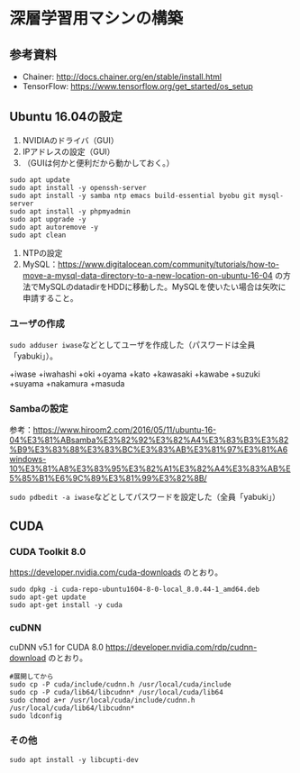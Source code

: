 # 深層学習用マシンの構築

## 参考資料

+ Chainer: http://docs.chainer.org/en/stable/install.html
+ TensorFlow: https://www.tensorflow.org/get_started/os_setup

## Ubuntu 16.04の設定

1. NVIDIAのドライバ（GUI）
1. IPアドレスの設定（GUI）
1. （GUIは何かと便利だから動かしておく。）


```
sudo apt update
sudo apt install -y openssh-server
sudo apt install -y samba ntp emacs build-essential byobu git mysql-server
sudo apt install -y phpmyadmin
sudo apt upgrade -y
sudo apt autoremove -y
sudo apt clean
```

1. NTPの設定
1. MySQL：https://www.digitalocean.com/community/tutorials/how-to-move-a-mysql-data-directory-to-a-new-location-on-ubuntu-16-04 の方法でMySQLのdatadirをHDDに移動した。MySQLを使いたい場合は矢吹に申請すること。

### ユーザの作成

`sudo adduser iwase`などとしてユーザを作成した（パスワードは全員「yabuki」）。

+iwase
+iwahashi
+oki
+oyama
+kato
+kawasaki
+kawabe
+suzuki
+suyama
+nakamura
+masuda

### Sambaの設定  

参考：https://www.hiroom2.com/2016/05/11/ubuntu-16-04%E3%81%ABsamba%E3%82%92%E3%82%A4%E3%83%B3%E3%82%B9%E3%83%88%E3%83%BC%E3%83%AB%E3%81%97%E3%81%A6windows-10%E3%81%A8%E3%83%95%E3%82%A1%E3%82%A4%E3%83%AB%E5%85%B1%E6%9C%89%E3%81%99%E3%82%8B/

`sudo pdbedit -a iwase`などとしてパスワードを設定した（全員「yabuki」）

## CUDA

### CUDA Toolkit 8.0

https://developer.nvidia.com/cuda-downloads のとおり。

```
sudo dpkg -i cuda-repo-ubuntu1604-8-0-local_8.0.44-1_amd64.deb
sudo apt-get update
sudo apt-get install -y cuda
```

### cuDNN

cuDNN v5.1 for CUDA 8.0 https://developer.nvidia.com/rdp/cudnn-download のとおり。

```
#展開してから
sudo cp -P cuda/include/cudnn.h /usr/local/cuda/include
sudo cp -P cuda/lib64/libcudnn* /usr/local/cuda/lib64
sudo chmod a+r /usr/local/cuda/include/cudnn.h /usr/local/cuda/lib64/libcudnn*
sudo ldconfig
```

### その他

```
sudo apt install -y libcupti-dev
```
